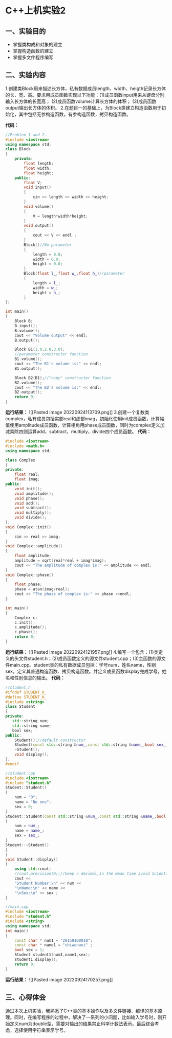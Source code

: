 # C++上机实验2
## 一、实验目的

- 掌握类构成和对象的建立
- 掌握构造函数的建立
- 掌握多文件程序编写

## 二、实验内容
1.创建类Block用来描述长方体，私有数据成员length、width、heigth记录长方体的长、宽、高。要求用成员函数实现以下功能：(1)成员函数input用来从键盘分别输入长方体的长宽高； (2)成员函数volume计算长方体的体积； (3)成员函数output输出长方体的体积。
2.在题目一的基础上，为Block类建立构造函数用于初始化，其中包括无参构造函数，有参构造函数，拷贝构造函数。

**代码：**
```c++
//Problem 1 and 2.
#include <iostream>
using namespace std;
class Block
{
    private:
        float length;
        float width;
        float height;
    public:
        float V;
        void input()
        {
            cin >> length >> width >> height;
        }
        void volume()
        {
            V = length*width*height;
        }
        void output()
        {
            cout << V << endl ;
        }
        Block()//No parameter
        {
            length = 0.0;
            width = 0.0;
            height = 0.0;
        }
        Block(float l_,float w_,float h_)//parameter
        {
            length = l_;
            width = w_;
            height = h_;
        }
};

int main()
{
    Block B;
    B.input();
    B.volume();
    cout << "Volume output" << endl;
    B.output();  

    Block B1(1.0,2.0,3.0);
    //parameter constructer function
    B1.volume();
    cout << "The B1's volume is:" << endl;
    B1.output();  

    Block B2(B1);//"copy" constructer function
    B2.volume();
    cout << "The B2's volume is:" << endl;
    B2.output();
    return 0;
}
```
**运行结果：**
![[Pasted image 20220924113709.png]]
3.创建一个复数类complex，私有成员包括实部real和虚部imag，初始化使用init成员函数，计算幅值使用amplitude成员函数，计算相角用phase成员函数，同时为complex定义加减乘除四则运算add，subtract，multiply，divide四个成员函数。
**代码：**
```c++
#include <iostream>
#include <math.h>
using namespace std;

class Complex
{
private:
    float real;
    float imag;
public:
    void init();
    void amplitude();
    void phase();
    void add();
    void subtract();
    void multiply();
    void divide(); 
}; 
void Complex::init()
{
    cin >> real >> imag;
}
void Complex::amplitude()
{
    float amplitude;
    amplitude = sqrt(real*real + imag*imag);
    cout << "The amplitude of complex is:" << amplitude << endl;
}
void Complex::phase()
{
    float phase;
    phase = atan(imag/real);
    cout << "The phase of complex is:" << phase <<endl;
}

int main()
{
    Complex c;
    c.init();
    c.amplitude();
    c.phase();
    return 0;
}
```
**运行结果：**
![[Pasted image 20220924121957.png]]
4.编写一个包含：(1)类定义的头文件student.h；(2)成员函数定义的源文件student.cpp；(3)主函数的源文件main.cpp。student类的私有数据成员包括：学号num，姓名name，性别sex。定义其普通构造函数、拷贝构造函数。并定义成员函数display完成学号，姓名和性别信息的输出。
**代码：**
```c++
//student.h
#ifndef STUDENT_H_
#define STUDENT_H_
#include <string>
class Student
{
private:
   std::string num;
   std::string name;
   bool sex;
public:
    Student();//default constructor
    Student(const std::string &num_,const std::string &name_,bool sex_);
    ~Student();
    void display();
};
#endif
```
```c++
//student.cpp
#include <iostream>
#include "student.h"
Student::Student()
{
    num = "0";
    name = "No one";
    sex = 0;
}
Student::Student(const std::string &num_,const std::string &name_,bool sex_)
{
    num = num_;
    name = name_;
    sex = sex_;
}  
Student::~Student()
{
}  
void Student::display()
{
    using std::cout;
    //cout.precision(0);//keep n decimal,in the mean time avoid Scientific Counting Method
    cout <<
    "Student Number:\n" << num <<
    "\nName:\n" << name <<
    "\nSex:\n" << sex ;
}
```
```c++
//main.cpp
#include <iostream>
#include "student.h"
#include <string>
using namespace std;
int main()
{
    const char * num1 = "20159100018";
    const char * name1 = "shiwenwei" ;
    bool sex = 1;
    Student student1(num1,name1,sex);
    student1.display();
    return 0;
}
```
**运行结果：**
![[Pasted image 20220924170257.png]]
## 三、心得体会
通过本次上机实验，我熟悉了C++类的基本操作以及多文件链接、编译的基本原理。同时，在编写程序的过程中，解决了一系列的小问题，比如输入学号时，刚开始定义num为double型，需要对输出的结果禁止科学计数法表示。最后综合考虑，选择使用字符串表示学号。
